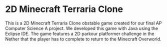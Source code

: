 # 2D Minecraft Terraria Clone
This is a 2D Minecraft Terraria Clone obstable game created for our final AP Computer Science A project. We developed this game with Java using the Eclipse IDE. The game features a 2D parkour platformer challenge in the Nether that the player has to complete to return to the Minecraft Overworld.
